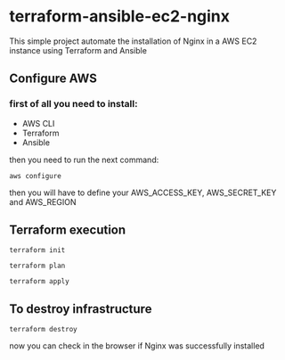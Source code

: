 # terraform-ansible-ec2-nginx

This simple project automate the installation of Nginx in a AWS EC2 instance using Terraform and Ansible

## Configure AWS
### first of all you need to install:
  - AWS CLI
  - Terraform
  - Ansible
  
then you need to run the next command:

```aws configure```

then you will have to define your AWS_ACCESS_KEY, AWS_SECRET_KEY and AWS_REGION


## Terraform execution
```terraform init```

```terraform plan```

```terraform apply```

## To destroy infrastructure
```terraform destroy```

now you can check in the browser if Nginx was successfully installed 
